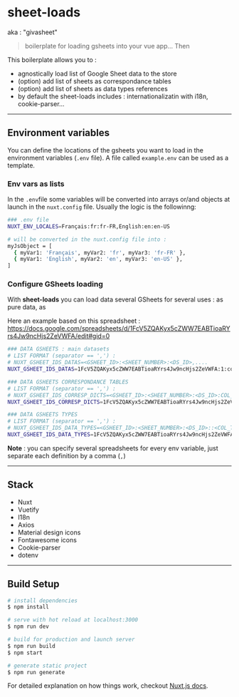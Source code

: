 # sheet-loads

aka : "givasheet"

> boilerplate for loading gsheets into your vue app... Then 

This boilerplate allows you to :

- agnostically load list of Google Sheet data to the store
- (option) add list of sheets as correspondance tables
- (option) add list of sheets as data types references
- by default the sheet-loads includes : internationalizatin with i18n, cookie-parser...

------

## Environment variables

You can define the locations of the gsheets you want to load in the environment variables (`.env` file). A file called `example.env` can be used as a template.

### Env vars as lists

In the `.env`file some variables will be converted into arrays or/and objects at launch in the `nuxt.config` file. 
Usually the logic is the followinng: 

```bash
### .env file
NUXT_ENV_LOCALES=Français:fr:fr-FR,English:en:en-US

# will be converted in the nuxt.config file into : 
myJsObject = [
  { myVar1: 'Français', myVar2: 'fr', myVar3: 'fr-FR' },
  { myVar1: 'English', myVar2: 'en', myVar3: 'en-US' },
]
```

### Configure GSheets loading

With **sheet-loads** you can load data several GSheets for several uses : as pure data, as 

Here an example based on this spreadsheet : 
https://docs.google.com/spreadsheets/d/1FcV5ZQAKyx5cZWW7EABTioaRYrs4Jw9ncHjs2ZeVWFA/edit#gid=0

```bash
### DATA GSHEETS : main datasets
# LIST FORMAT (separator == ',') : 
# NUXT_GSHEET_IDS_DATAS=<GSHEET_ID>:<SHEET_NUMBER>:<DS_ID>,....
NUXT_GSHEET_IDS_DATAS=1FcV5ZQAKyx5cZWW7EABTioaRYrs4Jw9ncHjs2ZeVWFA:1:contents

### DATA GSHEETS CORRESPONDANCE TABLES
# LIST FORMAT (separator == ',') : 
# NUXT_GSHEET_IDS_CORRESP_DICTS=<GSHEET_ID>:<SHEET_NUMBER>:<DS_ID>:COL_TITLE_FOR_KEY,....
NUXT_GSHEET_IDS_CORRESP_DICTS=1FcV5ZQAKyx5cZWW7EABTioaRYrs4Jw9ncHjs2ZeVWFA:2:correspondances:categories-code

### DATA GSHEETS TYPES
# LIST FORMAT (separator == ',') : 
# NUXT_GSHEET_IDS_DATA_TYPES=<GSHEET_ID>:<SHEET_NUMBER>:<DS_ID>::<COL_TITLE_FOR_KEY>:<DATATYPE>,....
NUXT_GSHEET_IDS_DATA_TYPES=1FcV5ZQAKyx5cZWW7EABTioaRYrs4Jw9ncHjs2ZeVWFA:3:my-types:col-title:data-type:is-list:list-separator:lang:key-value-separator
```

**Note** : you can specify several spreadsheets for every env variable, just separate each definition by a comma (`,`)

----------

## Stack 

- Nuxt
- Vuetify
- I18n
- Axios
- Material design icons
- Fontawesome icons
- Cookie-parser
- dotenv

----------

## Build Setup

``` bash
# install dependencies
$ npm install

# serve with hot reload at localhost:3000
$ npm run dev

# build for production and launch server
$ npm run build
$ npm start

# generate static project
$ npm run generate
```

For detailed explanation on how things work, checkout [Nuxt.js docs](https://nuxtjs.org).
